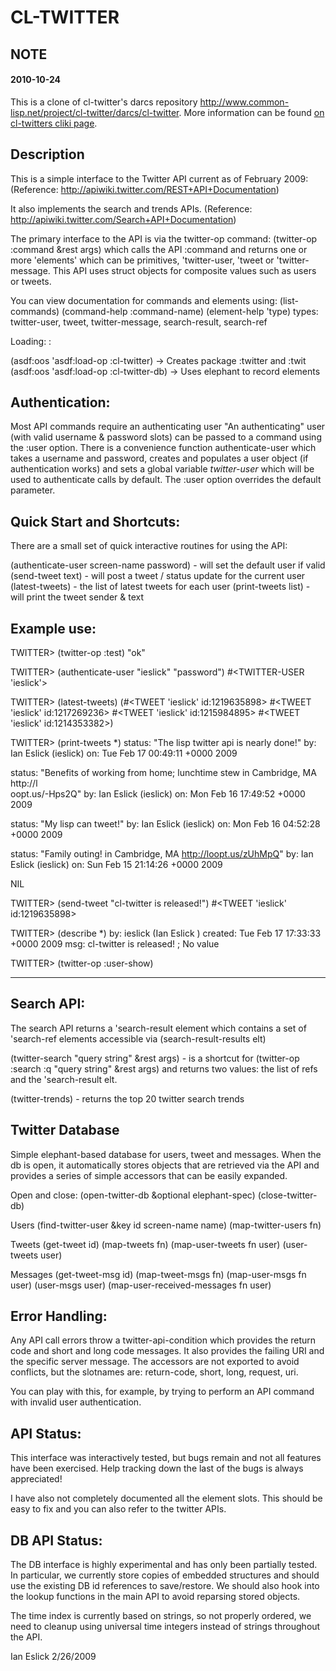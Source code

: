 # CL-TWITTER

## NOTE

#### 2010-10-24

This is a clone of cl-twitter's darcs repository http://www.common-lisp.net/project/cl-twitter/darcs/cl-twitter.
More information can be found [on cl-twitters cliki page](http://common-lisp.net/project/cl-twitter/).



## Description 
	
This is a simple interface to the Twitter API current as of February 2009:
(Reference: http://apiwiki.twitter.com/REST+API+Documentation)

It also implements the search and trends APIs.
(Reference: http://apiwiki.twitter.com/Search+API+Documentation)

The primary interface to the API is via the twitter-op command:
   (twitter-op :command &rest args)
which calls the API :command and returns one or more 'elements' which
can be primitives, 'twitter-user, 'tweet or 'twitter-message.  This
API uses struct objects for composite values such as users or tweets.

You can view documentation for commands and elements using:
(list-commands)
(command-help :command-name) 
(element-help 'type)
  types: twitter-user, tweet, twitter-message, search-result, search-ref

Loading: :

(asdf:oos 'asdf:load-op :cl-twitter) -> Creates package :twitter and :twit
(asdf:oos 'asdf:load-op :cl-twitter-db) -> Uses elephant to record elements

## Authentication:


Most API commands require an authenticating user "An authenticating"
user (with valid username & password slots) can be passed to a command
using the :user option.  There is a convenience function
authenticate-user which takes a username and password, creates and
populates a user object (if authentication works) and sets a global
variable *twitter-user* which will be used to authenticate calls by
default.  The :user option overrides the default parameter.

## Quick Start and Shortcuts:


There are a small set of quick interactive routines for using the API:

(authenticate-user screen-name password) - will set the default user if valid
(send-tweet text) - will post a tweet / status update for the current user
(latest-tweets) - the list of latest tweets for each user
(print-tweets list) - will print the tweet sender & text

## Example use:


TWITTER> (twitter-op :test)
"ok"

TWITTER> (authenticate-user "ieslick" "password")
#<TWITTER-USER 'ieslick'>

TWITTER> (latest-tweets)
(#<TWEET 'ieslick' id:1219635898> #<TWEET 'ieslick' id:1217269236>
 #<TWEET 'ieslick' id:1215984895> #<TWEET 'ieslick' id:1214353382>)

TWITTER> (print-tweets *)
status: "The lisp twitter api is nearly done!"
by: Ian Eslick  (ieslick) on: Tue Feb 17 00:49:11 +0000 2009

status: "Benefits of working from home; lunchtime stew in Cambridge, MA http://l\
oopt.us/-Hps2Q"
by: Ian Eslick  (ieslick) on: Mon Feb 16 17:49:52 +0000 2009

status: "My lisp can tweet!"
by: Ian Eslick  (ieslick) on: Mon Feb 16 04:52:28 +0000 2009

status: "Family outing! in Cambridge, MA http://loopt.us/zUhMpQ"
by: Ian Eslick  (ieslick) on: Sun Feb 15 21:14:26 +0000 2009

NIL

TWITTER> (send-tweet "cl-twitter is released!")
#<TWEET 'ieslick' id:1219635898>

TWITTER> (describe *)
by: ieslick (Ian Eslick ) created: Tue Feb 17 17:33:33 +0000 2009
msg: cl-twitter is released!
; No value

TWITTER> (twitter-op :user-show)
________________________________________


## Search API:


The search API returns a 'search-result element which contains a set
of 'search-ref elements accessible via (search-result-results elt)

(twitter-search "query string" &rest args) - is a shortcut for
   (twitter-op :search :q "query string" &rest args)
   and returns two values: the list of refs and the 'search-result elt.

(twitter-trends) - returns the top 20 twitter search trends


## Twitter Database 


Simple elephant-based database for users, tweet and messages.  When
the db is open, it automatically stores objects that are retrieved via
the API and provides a series of simple accessors that can be easily
expanded.

Open and close:
(open-twitter-db &optional elephant-spec)
(close-twitter-db)

Users
(find-twitter-user &key id screen-name name)
(map-twitter-users fn)

Tweets
(get-tweet id)
(map-tweets fn)
(map-user-tweets fn user)
(user-tweets user)

Messages
(get-tweet-msg id)
(map-tweet-msgs fn)
(map-user-msgs fn user)
(user-msgs user)
(map-user-received-messages fn user)


## Error Handling:


Any API call errors throw a twitter-api-condition which provides
the return code and short and long code messages.  It also provides
the failing URI and the specific server message.  The accessors are
not exported to avoid conflicts, but the slotnames are: 
    return-code, short, long, request, uri.

You can play with this, for example, by trying to perform an API
command with invalid user authentication.

## API Status:


This interface was interactively tested, but bugs remain and not all
features have been exercised.  Help tracking down the last of the 
bugs is always appreciated!

I have also not completely documented all the element slots.  This
should be easy to fix and you can also refer to the twitter APIs.

## DB API Status:


The DB interface is highly experimental and has only been partially
tested.  In particular, we currently store copies of embedded 
structures and should use the existing DB id references to save/restore.
We should also hook into the lookup functions in the main API to avoid
reparsing stored objects.

The time index is currently based on strings, so not properly ordered,
we need to cleanup using universal time integers instead of strings
throughout the API.

Ian Eslick
2/26/2009